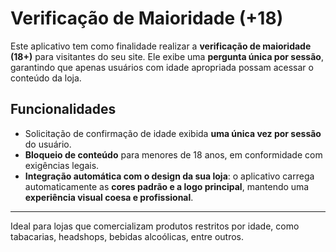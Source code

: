 # Verificação de Maioridade (+18)

Este aplicativo tem como finalidade realizar a **verificação de maioridade (18+)** para visitantes do seu site. Ele exibe uma **pergunta única por sessão**, garantindo que apenas usuários com idade apropriada possam acessar o conteúdo da loja.

## Funcionalidades

- Solicitação de confirmação de idade exibida **uma única vez por sessão** do usuário.
- **Bloqueio de conteúdo** para menores de 18 anos, em conformidade com exigências legais.
- **Integração automática com o design da sua loja**: o aplicativo carrega automaticamente as **cores padrão e a logo principal**, mantendo uma **experiência visual coesa e profissional**.

---

Ideal para lojas que comercializam produtos restritos por idade, como tabacarias, headshops, bebidas alcoólicas, entre outros.

